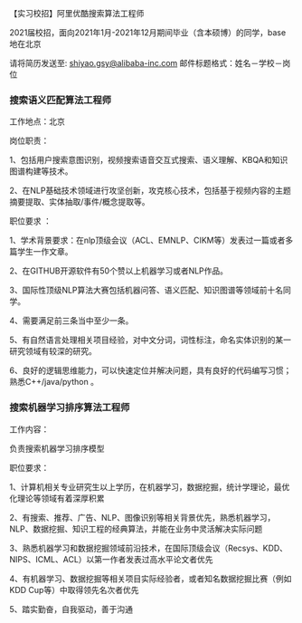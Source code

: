 【实习校招】阿里优酷搜索算法工程师

2021届校招，面向2021年1月-2021年12月期间毕业（含本硕博）的同学，base 地在北京

请将简历发送至: shiyao.gsy@alibaba-inc.com 邮件标题格式：姓名－学校－岗位

### 搜索语义匹配算法工程师

工作地点：北京

岗位职责：

1、包括用户搜索意图识别，视频搜索语音交互式搜索、语义理解、KBQA和知识图谱构建等技术。

2、在NLP基础技术领域进行攻坚创新，攻克核心技术，包括基于视频内容的主题摘要提取、实体抽取/事件/概念提取等。

职位要求 ：

1、学术背景要求：在nlp顶级会议（ACL、EMNLP、CIKM等）发表过一篇或者多篇学生一作文章。

2、在GITHUB开源软件有50个赞以上机器学习或者NLP作品。

3、国际性顶级NLP算法大赛包括机器问答、语义匹配、知识图谱等领域前十名同学。

4、需要满足前三条当中至少一条。

5、有自然语言处理相关项目经验，对中文分词，词性标注，命名实体识别的某一研究领域有较深的研究。

6、良好的逻辑思维能力，可以快速定位并解决问题，具有良好的代码编写习惯；熟悉C++/java/python 。

### 搜索机器学习排序算法工程师

工作内容：

负责搜索机器学习排序模型

职位要求：

1、计算机相关专业研究生以上学历，在机器学习，数据挖掘，统计学理论，最优化理论等领域有着深厚积累

2、有搜索、推荐、广告、NLP、图像识别等相关背景优先，熟悉机器学习，NLP、数据挖掘、知识工程的经典算法，并能在业务中灵活解决实际问题

3、熟悉机器学习和数据挖掘领域前沿技术，在国际顶级会议（Recsys、KDD、NIPS、ICML、ACL）以第一作者发表过高水平论文者优先

4、有机器学习、数据挖掘等相关项目实际经验者，或者知名数据挖掘比赛（例如KDD Cup等）中取得领先名次者优先

5、踏实勤奋，自我驱动，善于沟通
